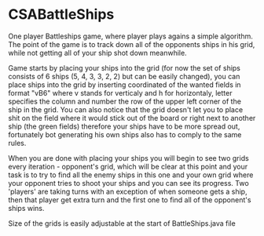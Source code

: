 # CSABattleShips

One player Battleships game, where player plays agains a simple algorithm. 
The point of the game is to track down all of the opponents ships in his grid, while not getting all of your ship shot down meanwhile.

Game starts by placing your ships into the grid (for now the set of ships consists of 6 ships (5, 4, 3, 3, 2, 2) but can be easily changed), 
you can place ships into the grid by inserting coordinated of the wanted fields in format "vB6" where v stands for verticaly and h for horizontaly, letter specifies the column and number the row of the upper left corner of the ship in the grid. You can also notice that the grid doesn't let you to place shit on the field where it would stick out of the board or right next to another ship (the green fields) therefore your ships have to be more spread out, fortunately bot generating his own ships also has to comply to the same rules. 
 

When you are done with placing your ships you will begin to see two grids every iteration - opponent's grid, which will be clear at this point and your task is to try to find all the enemy ships in this one and your own grid where your opponent tries to shoot your ships and you can see its progress.
Two 'players' are taking turns with an exception of when someone gets a ship, then that player get extra turn and the first one to find all of the opponent's ships wins.

Size of the grids is easily adjustable at the start of BattleShips.java file
